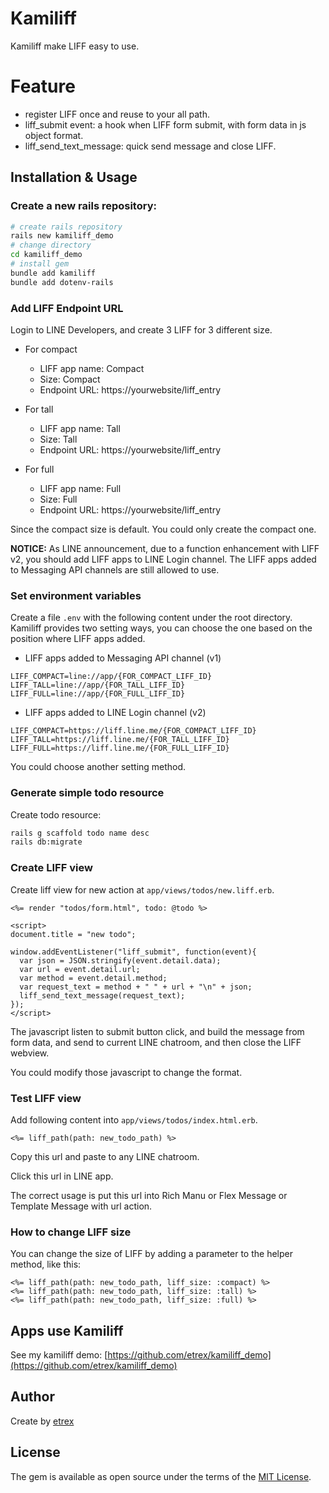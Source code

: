 # Kamiliff
Kamiliff make LIFF easy to use.

# Feature
- register LIFF once and reuse to your all path.
- liff_submit event: a hook when LIFF form submit, with form data in js object format.
- liff_send_text_message: quick send message and close LIFF.

## Installation & Usage
### Create a new rails repository:

```bash
# create rails repository
rails new kamiliff_demo
# change directory
cd kamiliff_demo
# install gem
bundle add kamiliff
bundle add dotenv-rails
```

### Add LIFF Endpoint URL
Login to LINE Developers, and create 3 LIFF for 3 different size.

- For compact
  - LIFF app name: Compact
  - Size: Compact
  - Endpoint URL: https://yourwebsite/liff_entry

- For tall
  - LIFF app name: Tall
  - Size: Tall
  - Endpoint URL: https://yourwebsite/liff_entry

- For full
  - LIFF app name: Full
  - Size: Full
  - Endpoint URL: https://yourwebsite/liff_entry

Since the compact size is default. You could only create the compact one.

**NOTICE:** As LINE announcement, due to a function enhancement with LIFF v2, you should add LIFF apps to LINE Login channel. The LIFF apps added to Messaging API channels are still allowed to use.

### Set environment variables
Create a file `.env` with the following content under the root directory. Kamiliff provides two setting ways, you can choose the one based on the position where LIFF apps added.

- LIFF apps added to Messaging API channel (v1)
```
LIFF_COMPACT=line://app/{FOR_COMPACT_LIFF_ID}
LIFF_TALL=line://app/{FOR_TALL_LIFF_ID}
LIFF_FULL=line://app/{FOR_FULL_LIFF_ID}
```

- LIFF apps added to LINE Login channel (v2)
```
LIFF_COMPACT=https://liff.line.me/{FOR_COMPACT_LIFF_ID}
LIFF_TALL=https://liff.line.me/{FOR_TALL_LIFF_ID}
LIFF_FULL=https://liff.line.me/{FOR_FULL_LIFF_ID}
```

You could choose another setting method.

### Generate simple todo resource
Create todo resource:

```bash
rails g scaffold todo name desc
rails db:migrate
```

### Create LIFF view
Create liff view for new action at `app/views/todos/new.liff.erb`.

```
<%= render "todos/form.html", todo: @todo %>

<script>
document.title = "new todo";

window.addEventListener("liff_submit", function(event){
  var json = JSON.stringify(event.detail.data);
  var url = event.detail.url;
  var method = event.detail.method;
  var request_text = method + " " + url + "\n" + json;
  liff_send_text_message(request_text);
});
</script>
```

The javascript listen to submit button click, and build the message from form data, and send to current LINE chatroom, and then close the LIFF webview.

You could modify those javascript to change the format.

### Test LIFF view
Add following content into `app/views/todos/index.html.erb`.

```
<%= liff_path(path: new_todo_path) %>
```

Copy this url and paste to any LINE chatroom.

Click this url in LINE app.

The correct usage is put this url into Rich Manu or Flex Message or Template Message with url action.

### How to change LIFF size
You can change the size of LIFF by adding a parameter to the helper method, like this:

```
<%= liff_path(path: new_todo_path, liff_size: :compact) %>
<%= liff_path(path: new_todo_path, liff_size: :tall) %>
<%= liff_path(path: new_todo_path, liff_size: :full) %>
```

## Apps use Kamiliff
See my kamiliff demo: [https://github.com/etrex/kamiliff_demo](https://github.com/etrex/kamiliff_demo)

## Author
Create by [etrex](https://etrex.tw)

## License
The gem is available as open source under the terms of the [MIT License](https://opensource.org/licenses/MIT).
